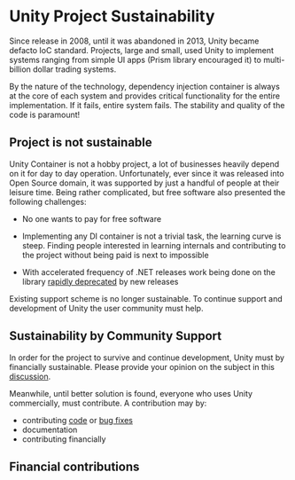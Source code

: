 # Unity Project Sustainability

Since release in 2008, until it was abandoned in 2013, Unity became defacto IoC standard. Projects, large and small, used Unity to implement systems ranging from simple UI apps (Prism library encouraged it) to multi-billion dollar trading systems.

By the nature of the technology, dependency injection container is always at the core of each system and provides critical functionality for the entire implementation. If it fails, entire system fails.
The stability and quality of the code is paramount!

## Project is not sustainable

Unity Container is not a hobby project, a lot of businesses heavily depend on it for day to day operation. Unfortunately, ever since it was released into Open Source domain, it was supported by just a handful of people at their leisure time.
Being rather complicated, but free software also presented the following challenges:

- No one wants to pay for free software

- Implementing any DI container is not a trivial task, the learning curve is steep. Finding people interested in learning internals and contributing to the project without being paid is next to impossible

- With accelerated frequency of .NET releases work being done on the library [rapidly deprecated](https://github.com/unitycontainer/container/issues/312) by new releases

Existing support scheme is no longer sustainable. To continue support and development of Unity the user community must help.

## Sustainability by Community Support

In order for the project to survive and continue development, Unity must by financially sustainable. Please provide your opinion on the subject in this [discussion](https://github.com/unitycontainer/unity/discussions/368).

Meanwhile, until better solution is found, everyone who uses Unity commercially, must contribute. A contribution may by:

- contributing [code](https://github.com/unitycontainer/unity/blob/master/CONTRIBUTING.md) or [bug fixes](https://github.com/unitycontainer/unity/blob/master/CONTRIBUTING.md)
- documentation
- contributing financially

## Financial contributions
